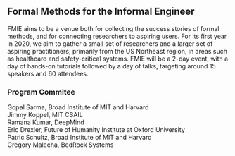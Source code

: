 ## Formal Methods for the Informal Engineer
FMIE aims to be a venue both for collecting the success stories of formal methods, and for connecting researchers to aspiring users. For its first year in 2020, we aim to gather a small set of researchers and a larger set of aspiring practitioners, primarily from the US Northeast region, in areas such as healthcare and safety-critical systems. FMIE will be a 2-day event, with a day of hands-on tutorials followed by a day of talks, targeting around 15 speakers and 60 attendees.

### Program Commitee
Gopal Sarma, Broad Institute of MIT and Harvard  
Jimmy Koppel, MIT CSAIL  
Ramana Kumar, DeepMind  
Eric Drexler, Future of Humanity Institute at Oxford University  
Patric Schultz, Broad Institute of MIT and Harvard  
Gregory Malecha, BedRock Systems  
